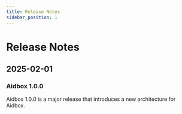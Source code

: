 ```yaml
---
title: Release Notes
sidebar_position: 1
---
```


# Release Notes

## 2025-02-01

### Aidbox 1.0.0

Aidbox 1.0.0 is a major release that introduces a new architecture for Aidbox.
